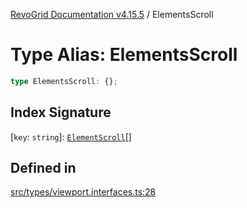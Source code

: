 [RevoGrid Documentation v4.15.5](README.md) / ElementsScroll

# Type Alias: ElementsScroll

```ts
type ElementsScroll: {};
```

## Index Signature

 \[`key`: `string`\]: [`ElementScroll`](Interface.ElementScroll.md)[]

## Defined in

[src/types/viewport.interfaces.ts:28](https://github.com/revolist/revogrid/blob/e4de5901d3a858ae9e9a420f27ffcd2a33073a79/src/types/viewport.interfaces.ts#L28)
